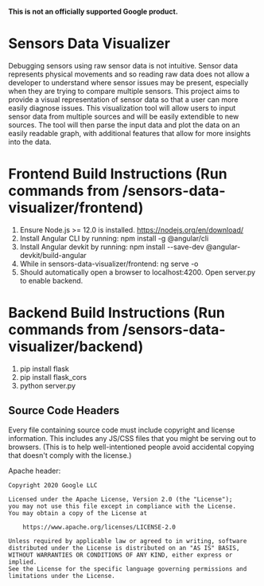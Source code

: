 **This is not an officially supported Google product.**

# Sensors Data Visualizer

Debugging sensors using raw sensor data is not intuitive. Sensor data represents physical movements and so reading raw data does not allow a developer to understand where sensor issues may be present, especially when they are trying to compare multiple sensors. This project aims to provide a visual representation of sensor data so that a user can more easily diagnose issues. This visualization tool will allow users to input sensor data from multiple sources and will be easily extendible to new sources.  The tool will then parse the input data and plot the data on an easily readable graph, with additional features that allow for more insights into the data.

# Frontend Build Instructions (Run commands from /sensors-data-visualizer/frontend)
1. Ensure Node.js >= 12.0 is installed. https://nodejs.org/en/download/
2. Install Angular CLI by running: npm install -g @angular/cli
3. Install Angular devkit by running: npm install --save-dev @angular-devkit/build-angular
4. While in sensors-data-visualizer/frontend: ng serve -o
5. Should automatically open a browser to localhost:4200. Open server.py to enable backend.

# Backend Build Instructions (Run commands from /sensors-data-visualizer/backend)
1. pip install flask
2. pip install flask_cors
3. python server.py

## Source Code Headers

Every file containing source code must include copyright and license
information. This includes any JS/CSS files that you might be serving out to
browsers. (This is to help well-intentioned people avoid accidental copying that
doesn't comply with the license.)

Apache header:

    Copyright 2020 Google LLC

    Licensed under the Apache License, Version 2.0 (the "License");
    you may not use this file except in compliance with the License.
    You may obtain a copy of the License at

        https://www.apache.org/licenses/LICENSE-2.0

    Unless required by applicable law or agreed to in writing, software
    distributed under the License is distributed on an "AS IS" BASIS,
    WITHOUT WARRANTIES OR CONDITIONS OF ANY KIND, either express or implied.
    See the License for the specific language governing permissions and
    limitations under the License.
